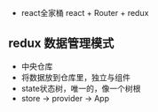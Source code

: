 - react全家桶        react + Router + redux

## redux    数据管理模式
 - 中央仓库
 - 将数据放到仓库里，独立与组件
 - state状态树，唯一的，像一个树根
 - store -> provider -> App